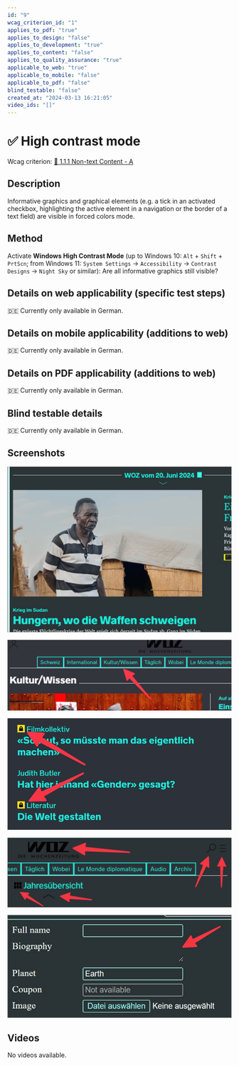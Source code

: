 ```yaml
---
id: "9"
wcag_criterion_id: "1"
applies_to_pdf: "true"
applies_to_design: "false"
applies_to_development: "true"
applies_to_content: "false"
applies_to_quality_assurance: "true"
applicable_to_web: "true"
applicable_to_mobile: "false"
applicable_to_pdf: "false"
blind_testable: "false"
created_at: "2024-03-13 16:21:05"
video_ids: "[]"
---
```


# ✅ High contrast mode

Wcag criterion: [📜 1.1.1 Non-text Content - A](..)

## Description

Informative graphics and graphical elements (e.g. a tick in an activated checkbox, highlighting the active element in a navigation or the border of a text field) are visible in forced colors mode.

## Method

Activate **Windows High Contrast Mode** (up to Windows 10: `Alt` + `Shift` + `PrtScn`; from Windows 11: `System Settings` → `Accessibility` → `Contrast Designs` → `Night Sky` or similar): Are all informative graphics still visible?

## Details on web applicability (specific test steps)

🇩🇪 Currently only available in German.

## Details on mobile applicability (additions to web)

🇩🇪 Currently only available in German.

## Details on PDF applicability (additions to web)

🇩🇪 Currently only available in German.

## Blind testable details

🇩🇪 Currently only available in German.

## Screenshots

![Grafik ist auch im Hochkontrast-Modus noch sichtbar](images/grafik-ist-auch-im-hochkontrast-modus-noch-sichtbar.png)

![Aktuell gewählter Navigations-Eintrag ist im Hochkontrast-Modus nicht erkennbar](images/aktuell-gewhlter-navigations-eintrag-ist-im-hochkontrast-modus-nicht-erkennbar.png)

![Symbole sind auch im Hochkontrast-Modus noch sichtbar](images/symbole-sind-auch-im-hochkontrast-modus-noch-sichtbar.png)

![Transparente Symbole sind (gegen gewählten Hintergrund) nicht mehr gut erkennbar](images/transparente-symbole-sind-gegen-gewhlten-hintergrund-nicht-mehr-gut-erkennbar.png)

![Mehrzeiliges Textfeld ohne Umrandung nicht sichtbar im HCM](images/mehrzeiliges-textfeld-ohne-umrandung-nicht-sichtbar-im-hcm.png)

## Videos

No videos available.

